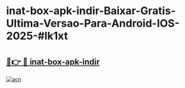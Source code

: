 # inat-box-apk-indir-Baixar-Gratis-Ultima-Versao-Para-Android-IOS-2025-#lk1xt

# <h2><a href="https://ainizakaria.my?title=inat-box-apk-indir&ref=24M">🔗👉 🔴 inat-box-apk-indir</a></h2>

[![acn](https://github.com/user-attachments/assets/0f9c940e-d8b0-45ae-aac7-cd30a18b3e1c)](https://ainizakaria.my?title=inat-box-apk-indir&ref=24M)

